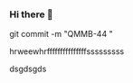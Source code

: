 ### Hi there 👋
git commit -m "QMMB-44 <message>"
<!--
**DmytroNesterenko/DmytroNesterenko** is a ✨ _special_ ✨ repository because its `README.md` (this file) appears on your GitHub profile.

Here are some ideas to get you started:

- 🔭 I’m currently working on ...
- 🌱 I’m currently learning ...
- 👯 I’m looki
- 💬 Ask me about ...
- 📫 How to reach me: ...
- 😄 Pronouns: ... sfgsdgds
- ⚡ Fun fact: ...
-->hrweewhrfffffffffffffffsssssssss
dsgdsgds
